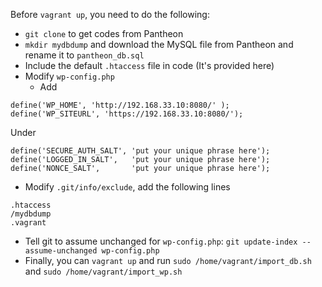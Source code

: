 

Before `vagrant up`, you need to do the following:
- `git clone` to get codes from Pantheon
- `mkdir mydbdump` and download the MySQL file from Pantheon and rename it to `pantheon_db.sql`
- Include the default `.htaccess` file in code (It's provided here)
- Modify `wp-config.php`
  - Add 
```
define('WP_HOME', 'http://192.168.33.10:8080/' );
define('WP_SITEURL', 'https://192.168.33.10:8080/');
```

Under 

```
define('SECURE_AUTH_SALT', 'put your unique phrase here');
define('LOGGED_IN_SALT',   'put your unique phrase here');
define('NONCE_SALT',       'put your unique phrase here');
```
- Modify `.git/info/exclude`, add the following lines
```
.htaccess
/mydbdump
.vagrant
```
- Tell git to assume unchanged for `wp-config.php`: `git update-index --assume-unchanged wp-config.php`
- Finally, you can `vagrant up` and run `sudo /home/vagrant/import_db.sh` and `sudo /home/vagrant/import_wp.sh` 
